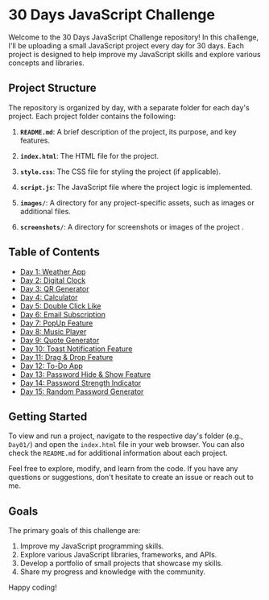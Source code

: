 # 30 Days JavaScript Challenge

Welcome to the 30 Days JavaScript Challenge repository! In this challenge, I'll be uploading a small JavaScript project every day for 30 days. Each project is designed to help improve my JavaScript skills and explore various concepts and libraries.

## Project Structure

The repository is organized by day, with a separate folder for each day's project. Each project folder contains the following:

1. **`README.md`**: A brief description of the project, its purpose, and key features.

2. **`index.html`**: The HTML file for the project.

3. **`style.css`**: The CSS file for styling the project (if applicable).

4. **`script.js`**: The JavaScript file where the project logic is implemented.

5. **`images/`**: A directory for any project-specific assets, such as images or additional files.

6. **`screenshots/`**: A directory for screenshots or images of the project .

## Table of Contents

- [Day 1: Weather App](./Day01/)
- [Day 2: Digital Clock](./Day02/)
- [Day 3: QR Generator](./Day03/)
- [Day 4: Calculator](./Day04/)
- [Day 5: Double  Click Like](./Day05/)
- [Day 6: Email Subscription](./Day06/)
- [Day 7: PopUp Feature](./Day07/)
- [Day 8: Music Player](./Day08/)
- [Day 9: Quote Generator](./Day09/)
- [Day 10: Toast Notification Feature](./Day10/)
- [Day 11: Drag & Drop Feature](./Day11/)
- [Day 12: To-Do App](./Day12/)
- [Day 13: Password Hide & Show Feature](./Day13/)
- [Day 14: Password Strength Indicator](./Day14/)
- [Day 15: Random Password Generator](./Day15/)


## Getting Started

To view and run a project, navigate to the respective day's folder (e.g., `Day01/`) and open the `index.html` file in your web browser. You can also check the `README.md` for additional information about each project.

Feel free to explore, modify, and learn from the code. If you have any questions or suggestions, don't hesitate to create an issue or reach out to me.

## Goals

The primary goals of this challenge are:

1. Improve my JavaScript programming skills.
2. Explore various JavaScript libraries, frameworks, and APIs.
3. Develop a portfolio of small projects that showcase my skills.
4. Share my progress and knowledge with the community.

Happy coding!
